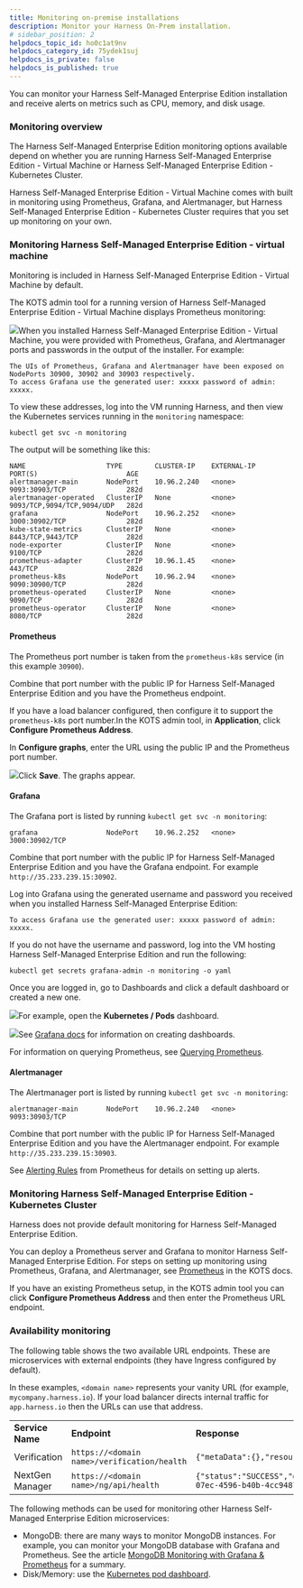 ```yaml
---
title: Monitoring on-premise installations
description: Monitor your Harness On-Prem installation.
# sidebar_position: 2
helpdocs_topic_id: ho0c1at9nv
helpdocs_category_id: 75ydek1suj
helpdocs_is_private: false
helpdocs_is_published: true
---
```


You can monitor your Harness Self-Managed Enterprise Edition installation and receive alerts on metrics such as CPU, memory, and disk usage.

### Monitoring overview

The Harness Self-Managed Enterprise Edition monitoring options available depend on whether you are running Harness Self-Managed Enterprise Edition - Virtual Machine or Harness Self-Managed Enterprise Edition - Kubernetes Cluster.

Harness Self-Managed Enterprise Edition - Virtual Machine comes with built in monitoring using Prometheus, Grafana, and Alertmanager, but Harness Self-Managed Enterprise Edition - Kubernetes Cluster requires that you set up monitoring on your own.

### Monitoring Harness Self-Managed Enterprise Edition - virtual machine

Monitoring is included in Harness Self-Managed Enterprise Edition - Virtual Machine by default.

The KOTS admin tool for a running version of Harness Self-Managed Enterprise Edition - Virtual Machine displays Prometheus monitoring:

![](./static/monitor-harness-on-prem-07.png)When you installed Harness Self-Managed Enterprise Edition - Virtual Machine, you were provided with Prometheus, Grafana, and Alertmanager ports and passwords in the output of the installer. For example:


```
The UIs of Prometheus, Grafana and Alertmanager have been exposed on NodePorts 30900, 30902 and 30903 respectively.  
To access Grafana use the generated user: xxxxx password of admin: xxxxx.
```
To view these addresses, log into the VM running Harness, and then view the Kubernetes services running in the `monitoring` namespace:


```
kubectl get svc -n monitoring
```
The output will be something like this:


```
NAME                    TYPE        CLUSTER-IP    EXTERNAL-IP   PORT(S)                      AGE  
alertmanager-main       NodePort    10.96.2.240   <none>        9093:30903/TCP               282d  
alertmanager-operated   ClusterIP   None          <none>        9093/TCP,9094/TCP,9094/UDP   282d  
grafana                 NodePort    10.96.2.252   <none>        3000:30902/TCP               282d  
kube-state-metrics      ClusterIP   None          <none>        8443/TCP,9443/TCP            282d  
node-exporter           ClusterIP   None          <none>        9100/TCP                     282d  
prometheus-adapter      ClusterIP   10.96.1.45    <none>        443/TCP                      282d  
prometheus-k8s          NodePort    10.96.2.94    <none>        9090:30900/TCP               282d  
prometheus-operated     ClusterIP   None          <none>        9090/TCP                     282d  
prometheus-operator     ClusterIP   None          <none>        8080/TCP                     282d
```
#### Prometheus

The Prometheus port number is taken from the `prometheus-k8s` service (in this example `30900`).

Combine that port number with the public IP for Harness Self-Managed Enterprise Edition and you have the Prometheus endpoint.

If you have a load balancer configured, then configure it to support the `prometheus-k8s` port number.In the KOTS admin tool, in **Application**, click **Configure Prometheus Address**.

In **Configure graphs**, enter the URL using the public IP and the Prometheus port number.

![](./static/monitor-harness-on-prem-08.png)Click **Save**. The graphs appear.

#### Grafana

The Grafana port is listed by running `kubectl get svc -n monitoring`:


```
grafana                 NodePort    10.96.2.252   <none>        3000:30902/TCP               
```
Combine that port number with the public IP for Harness Self-Managed Enterprise Edition and you have the Grafana endpoint. For example `http://35.233.239.15:30902`.

Log into Grafana using the generated username and password you received when you installed Harness Self-Managed Enterprise Edition:


```
To access Grafana use the generated user: xxxxx password of admin: xxxxx.
```
If you do not have the username and password, log into the VM hosting Harness Self-Managed Enterprise Edition and run the following:


```
kubectl get secrets grafana-admin -n monitoring -o yaml
```
Once you are logged in, go to Dashboards and click a default dashboard or created a new one.

![](./static/monitor-harness-on-prem-09.png)For example, open the **Kubernetes / Pods** dashboard.

![](./static/monitor-harness-on-prem-10.png)See [Grafana docs](https://grafana.com/docs/) for information on creating dashboards.

For information on querying Prometheus, see [Querying Prometheus](https://prometheus.io/docs/prometheus/latest/querying/basics/).

#### Alertmanager

The Alertmanager port is listed by running `kubectl get svc -n monitoring`:


```
alertmanager-main       NodePort    10.96.2.240   <none>        9093:30903/TCP
```
Combine that port number with the public IP for Harness Self-Managed Enterprise Edition and you have the Alertmanager endpoint. For example `http://35.233.239.15:30903`.

See [Alerting Rules](https://prometheus.io/docs/prometheus/latest/configuration/alerting_rules/) from Prometheus for details on setting up alerts.

### Monitoring Harness Self-Managed Enterprise Edition - Kubernetes Cluster

Harness does not provide default monitoring for Harness Self-Managed Enterprise Edition.

You can deploy a Prometheus server and Grafana to monitor Harness Self-Managed Enterprise Edition. For steps on setting up monitoring using Prometheus, Grafana, and Alertmanager, see [Prometheus](https://kots.io/kotsadm/monitoring/prometheus/) in the KOTS docs.

If you have an existing Prometheus setup, in the KOTS admin tool you can click **Configure Prometheus Address** and then enter the Prometheus URL endpoint.

### Availability monitoring

The following table shows the two available URL endpoints. These are microservices with external endpoints (they have Ingress configured by default).

In these examples, `<domain name>` represents your vanity URL (for example, `mycompany.harness.io`). If your load balancer directs internal traffic for `app.harness.io` then the URLs can use that address.



|  |  |  |
| --- | --- | --- |
| **Service Name** | **Endpoint** | **Response** |
| Verification | `https://<domain name>/verification/health` | `{"metaData":{},"resource":"healthy","responseMessages":[]}` |
| NextGen Manager | `https://<domain name>/ng/api/health` | `{"status":"SUCCESS","data":"healthy","metaData":null,"correlationId":"a38c51ac-07ec-4596-b40b-4cc9487f8506"}` |

The following methods can be used for monitoring other Harness Self-Managed Enterprise Edition microservices:

* MongoDB: there are many ways to monitor MongoDB instances. For example, you can monitor your MongoDB database with Grafana and Prometheus. See the article [MongoDB Monitoring with Grafana & Prometheus](https://devconnected.com/mongodb-monitoring-with-grafana-prometheus/) for a summary.
* Disk/Memory: use the [Kubernetes pod dashboard](https://kubernetes.io/docs/tasks/access-application-cluster/web-ui-dashboard/).

